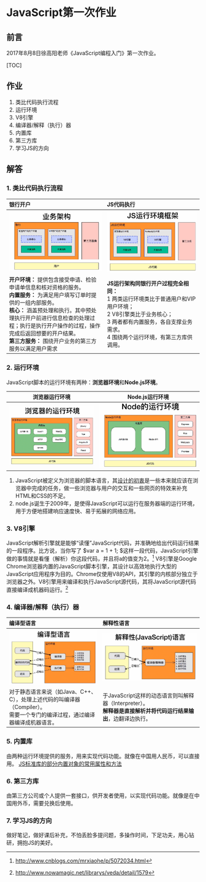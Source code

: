 

# JavaScript第一次作业
## 前言
2017年8月8日徐高阳老师《JavaScript编程入门》第一次作业。

[TOC]

## 作业
1. 类比代码执行流程
2. 运行环境
3. V8引擎
4. 编译器/解释（执行）器 
5. 内置库
6. 第三方库
7. 学习JS的方向

## 解答
### 1. 类比代码执行流程
| 银行开户                                     | JS代码执行                                   |
| :--------------------------------------- | :--------------------------------------- |
| ![1银行开户](https://raw.githubusercontent.com/LydiaLing/MyPostImage/master/Js_Homework/Lesson1/1%E9%93%B6%E8%A1%8C%E5%BC%80%E6%88%B7.png) | ![2JS代码运行](https://github.com/LydiaLing/MyPostImage/blob/master/Js_Homework/Lesson1/2Js%E4%BB%A3%E7%A0%81%E6%89%A7%E8%A1%8C.png?raw=true) |
| **开户环境：** 提供包含接受申请、检验申请单信息和核对资格的服务。<br>**内置服务：** 为满足用户填写订单时提供的一组内部服务。<br>**核心：** 涵盖预处理和执行。其中预处理执行开户前进行信息检查的处理过程；执行是执行开户操作的过程，操作完成后返回想要的开户结果。<br>**第三方服务：** 围绕开户业务的第三方服务以满足用户需求 | **JS运行架构同银行开户过程完全相同：**<br>1 两类运行环境类比于普通用户和VIP用户环境；<br>2 V8引擎类比于业务核心；<br>3 两者都有内置服务，各自支撑业务需求。<br>4 围绕两个运行环境，有第三方库供调用。 |

### 2. 运行环境
JavaScript脚本的运行环境有两种：**浏览器环境**和**Node.js环境**。 

|                 浏览器运行环境                  |               Node.js运行环境                |
| :--------------------------------------: | :--------------------------------------: |
| ![3浏览器的运行环境](https://github.com/LydiaLing/MyPostImage/blob/master/Js_Homework/Lesson1/3%E6%B5%8F%E8%A7%88%E5%99%A8%E7%9A%84%E8%BF%90%E8%A1%8C%E7%8E%AF%E5%A2%83.png?raw=true) | ![4Node的运行环境](https://github.com/LydiaLing/MyPostImage/blob/master/Js_Homework/Lesson1/4node%E7%9A%84%E8%BF%90%E8%A1%8C%E7%8E%AF%E5%A2%83.png?raw=true) |
1. JavaScript被定义为浏览器的脚本语言，其[设计的初衷](https://mp.weixin.qq.com/s?__biz=MzAxOTc0NzExNg==&mid=2665513059&idx=1&sn=a2eaf97d9e3000d15a33681d1b720463#rd)是一些本来就应该在浏览器中完成的任务，做一些浏览器与用户的交互和一些网页的特效来补充HTML和CSS的不足。
2. node.js诞生于2009年，是使得JavaScript可以运行在服务器端的运行环境，用于方便地搭建响应速度快、易于拓展的网络应用。
### 3. V8引擎
JavaScript解析引擎就是能够“读懂”JavaScript代码，并准确地给出代码运行结果的一段程序。比方说，当你写了 $var a = 1 + 1; $这样一段代码，JavaScript引擎做的事情就是看懂（解析）你这段代码，并且将a的值变为2。[^1]
V8引擎是Google Chrome浏览器内置的JavaScript脚本引擎，其设计以高效地执行大型的JavaScript应用程序为目的。Chrome仅使用V8的API，其引擎的内核部分独立于浏览器之外。V8引擎用来编译和执行JavaScript源代码，其将JavaScript源代码直接编译成机器码运行。[^2]

### 4. 编译器/解释（执行）器
| 编译型语言                                    | 解释性语言                                    |
| :--------------------------------------- | :--------------------------------------- |
| ![5编译型语言](https://github.com/LydiaLing/MyPostImage/blob/master/Js_Homework/Lesson1/5%E7%BC%96%E8%AF%91%E5%9E%8B%E8%AF%AD%E8%A8%80.png?raw=true) | ![6解释性语言](https://github.com/LydiaLing/MyPostImage/blob/master/Js_Homework/Lesson1/6%E8%A7%A3%E9%87%8A%E6%80%A7%E8%AF%AD%E8%A8%80.png?raw=true) |
| 对于静态语言来说（如Java、C++、C），处理上述代码的叫编译器（Compiler）。<br>需要一个专门的编译过程，通过编译器编译成机器语言。 | 于JavaScript这样的动态语言则叫解释器（Interpreter）。<br>**解释器是直接解析并将代码运行结果输出**，边翻译边执行。 |

### 5. 内置库
由两种运行环境提供的服务，用来实现代码功能。就像在中国用人民币，可以直接用。
[JS标准库的部分内置对象的常用属性和方法](https://segmentfault.com/a/1190000004954578)
### 6. 第三方库
由第三方公司或个人提供一套接口，供开发者使用，以实现代码功能。就像是在中国用外币，需要兑换后使用。
### 7. 学习JS的方向
做好笔记，做好课后补充，不怕丢脸多提问题，多操作时间，下足功夫，用心钻研，拥抱JS的美好。




[^1]: http://www.cnblogs.com/mrxiaohe/p/5072034.html

[^2]: http://www.nowamagic.net/librarys/veda/detail/1579




